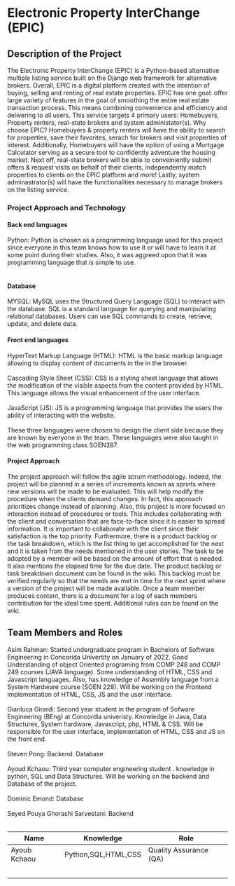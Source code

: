 # Electronic Property InterChange (EPIC)


## Description of the Project

The Electronic Property InterChange (EPIC) is a Python-based alternative multiple listing service built on the Django web framework for alternative brokers. Overall, EPIC is a digital platform created with the intention of buying, selling and renting of real estate properties. EPIC has one goal: offer large variety of features in the goal of smoothing the entire real estate transaction process. This means combining convenience and efficiency and delivering to all users. This service targets 4 primary users: Homebuyers, Property renters, real-state brokers and system administator(s). Why choose EPIC? Homebuyers & property renters will have the ability to search for properties, save their favorites, serach for brokers and visit properties of interest. Additionally, Homebuyers will have the option of using a Mortgage Calculator serving as a secure tool to confidently adventure the housing market. Next off, real-state brokers will be able to conveiniently submit offers & request visits on behalf of their clients, independently match properties to clients on the EPIC platform and more! Lastly, system adminastrator(s) will have the functionalities necessary to manage brokers on the listing service.

###  Project Approach and Technology
#### Back end languages
Python:  Python  is  chosen  as  a  programming  language  used  for  this project since  everyone  in  this  team  knows  how  to  use  it  or  will  have  to  learn  it  at  some  point during  their  studies.  Also,  it  was  aggreed upon  that  it  was  programming  language  that is  simple  to  use.<br/><br/>

#### Database
MYSQL: MySQL uses the Structured Query Language (SQL) to interact with the database. SQL is a standard language for querying and manipulating relational databases. Users can use SQL commands to create, retrieve, update, and delete data.

#### Front end languages
HyperText Markup Language (HTML): HTML is the basic markup language allowing to display content of documents in the in the browser. <br/><br/>
Cascading Style Sheet (CSS): CSS is a styling sheet language that allows the modification of the visible aspects from the content provided by HTML. This language allows the visual enhancement of the user interface.<br/> <br/>
JavaScript (JS): JS is a programming language that provides the users the ability of interacting with the website.<br/><br/>
These three languages were chosen to design the client side because they are known by everyone in the team. These languages were also taught in the web programming class SOEN287.

#### Project Approach
The project approach will follow the agile scrum methodology. Indeed, the project will be planned in a series of increments known as sprints where new versions will be made to be evaluated. This will help modify the procedure when the clients demand changes. In fact, this approach prioritizes change instead of planning. Also, this project is more focused on interaction instead of procedures or tools. This includes collaborating with the client and conversation that are face-to-face since it is easier to spread information. It is important to collaborate with the client since their satisfaction is the top priority. Furthermore, there is a product backlog or the task breakdown, which is the list thing to get accomplished for the next and it is taken from the needs mentioned in the user stories. The task to be adopted by a member will be based on the amount of effort that is needed. It also mentions the elapsed time for the due date. The product backlog or task breakdown document can be found in the wiki. This backlog must be verified regularly so that the needs are met in time for the next sprint where a version of the project will be made available. Once a team member produces content, there is a document for a log of each members contribution for the ideal time spent. Additional rules can be found on the wiki.


## Team Members and Roles
Asim Rahman: Started undergraduate program in Bachelors of Software Engineering in Concorida Univertity on January of 2022. Good Understanding of object Oriented programing from COMP 248 and COMP 249 courses (JAVA language). Some understanding of HTML, CSS and Javascript languages. Also, has knowledge of Assembly language from a System Hardware course (SOEN 228). Will be working on the Frontend implementation of HTML, CSS, JS and the user interface. <br /><br />
Gianluca Girardi: Second year student in the program of Sofware Engineering (BEng) at Concordia univeristy. Knowledge in Java, Data Structures, System hardware, Javascript, php, HTML & CSS. Will be responsible for the user interface, implementation of HTML, CSS and JS on the front end. <br /><br />
Steven Pong: Backend: Database  <br /><br />
Ayoud Kchaou: Third year computer engineering student . knowledge in python, SQL and Data Structures. Will be working on the backend and Database of the project.  <br /><br />
Dominic Emond: Database <br /><br />
Seyed Pouya Ghorashi Sarvestani: Backend <br /><br />

|   Name |   Knowledge    |  Role  |
|---|---|---|
| Ayoub Kchaou  | Python,SQL,HTML,CSS  | Quality Assurance (QA) |
|   |   |   |
|   |   |   |
|   |   |   |
|   |   |   |
|   |   |   |
